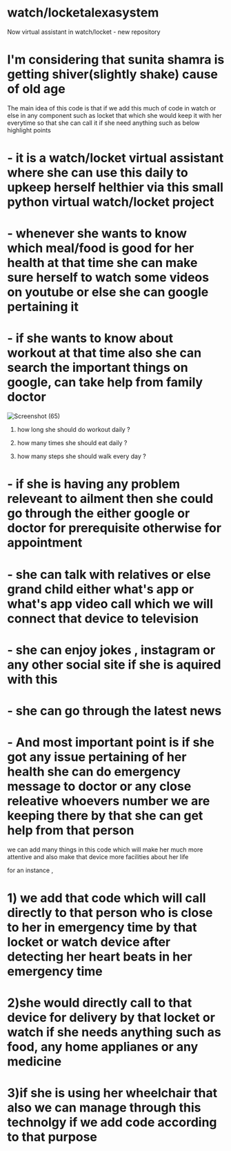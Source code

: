 # watch/locketalexasystem
Now virtual assistant in watch/locket - new repository

# I'm considering that sunita shamra is getting shiver(slightly shake) cause of old age

The main idea of this code is that if we add this much of code in watch or else in any component such as locket that which she would keep it with her everytime
so that she can call it if she need anything such as below highlight points


# - it is a watch/locket virtual assistant where she can use this daily to upkeep herself helthier via this small python virtual watch/locket project
# - whenever she wants to know which meal/food is good for her health at that time she can make sure herself to watch some videos on youtube or else she can google pertaining it
# - if she wants to know about workout at that time also she can search the important things on google, can take help from family doctor
![Screenshot (65)](https://user-images.githubusercontent.com/99277068/188310259-592b8dd7-fd75-47b2-bb8d-dff927e9cf74.png)

1) how long she should do workout daily ?

2) how many times she should eat daily ?

3) how many steps she should walk every day ?

# - if she is having any problem releveant to ailment then she could go through the either google or doctor for prerequisite otherwise for appointment
# - she can talk with relatives or else grand child either what's app or what's app video call which we will connect that device to television
# - she can enjoy jokes , instagram or any other social site if she is aquired with this
# - she can go through the latest news
# - And most important point is if she got any issue pertaining of her health she can do emergency message to doctor or any close releative whoevers number we are keeping there by that she can get help from that person 


we can add many things in this code which will make her much more attentive and also make that device more facilities about her life 

for an instance ,

# 1) we add that code which will call directly to that person who is close to her in emergency time by that locket or watch device after detecting her heart beats in her emergency time

# 2)she would directly call to that device for delivery by that locket or watch if she needs anything such as food, any home applianes or any medicine 

# 3)if she is using her wheelchair that also we can manage through this technolgy if we add code according to that purpose
